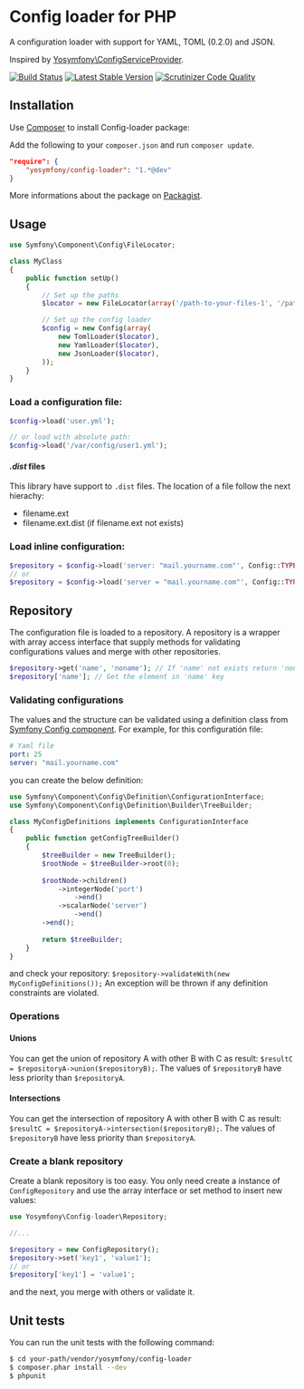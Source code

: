 Config loader for PHP
=====================

A configuration loader with support for YAML, TOML (0.2.0) and JSON.

Inspired by [Yosymfony\ConfigServiceProvider](https://github.com/yosymfony/ConfigServiceProvider).

[![Build Status](https://travis-ci.org/yosymfony/Config-loader.png?branch=master)](https://travis-ci.org/yosymfony/Config-loader)
[![Latest Stable Version](https://poser.pugx.org/yosymfony/config-loader/v/stable.png)](https://packagist.org/packages/yosymfony/config-loader)
[![Scrutinizer Code Quality](https://scrutinizer-ci.com/g/yosymfony/Config-loader/badges/quality-score.png?b=master)](https://scrutinizer-ci.com/g/yosymfony/Config-loader/?branch=master)

Installation
------------

Use [Composer](http://getcomposer.org/) to install Config-loader package:

Add the following to your `composer.json` and run `composer update`.

```json
"require": {
    "yosymfony/config-loader": "1.*@dev"
}
```

More informations about the package on 
[Packagist](https://packagist.org/packages/yosymfony/config-loader).

Usage
-----

```php
use Symfony\Component\Config\FileLocator;

class MyClass
{
    public function setUp()
    {
        // Set up the paths
        $locator = new FileLocator(array('/path-to-your-files-1', '/path-to-your-files-2'));

        // Set up the config loader 
        $config = new Config(array(
            new TomlLoader($locator),
            new YamlLoader($locator),
            new JsonLoader($locator),
        ));
    }
}
```
    
### Load a configuration file:

```php
$config->load('user.yml');

// or load with absolute path:
$config->load('/var/config/user1.yml');
```
    
#### *.dist* files

This library have support to `.dist` files. The location of a file follow the next hierachy:

- filename.ext
- filename.ext.dist (if filename.ext not exists)

### Load inline configuration:

```php    
$repository = $config->load('server: "mail.yourname.com"', Config::TYPE_YAML);
// or
$repository = $config->load('server = "mail.yourname.com"', Config::TYPE_TOML);
```

Repository
----------
The configuration file is loaded to a repository. A repository is a wrapper with 
array access interface that supply methods for validating configurations values 
and merge with other repositories.

```php
$repository->get('name', 'noname'); // If 'name' not exists return 'noname'
$repository['name']; // Get the element in 'name' key
```

### Validating configurations
The values and the structure can be validated using a definition class from 
[Symfony Config component](http://symfony.com/doc/current/components/config/definition.html). 
For example, for this configuratión file:

```yaml
# Yaml file
port: 25
server: "mail.yourname.com"
```

you can create the below definition:

```php
use Symfony\Component\Config\Definition\ConfigurationInterface;
use Symfony\Component\Config\Definition\Builder\TreeBuilder;

class MyConfigDefinitions implements ConfigurationInterface
{
    public function getConfigTreeBuilder()
    {
        $treeBuilder = new TreeBuilder();
        $rootNode = $treeBuilder->root(0);
        
        $rootNode->children()
            ->integerNode('port')
                ->end()
            ->scalarNode('server')
                ->end()
        ->end();
        
        return $treeBuilder;
    }
}
```

and check your repository: `$repository->validateWith(new MyConfigDefinitions());`
An exception will be thrown if any definition constraints are violated.

### Operations

#### Unions
You can get the union of repository A with other B with C as result: 
`$resultC = $repositoryA->union($repositoryB);`. 
The values of `$repositoryB` have less priority than `$repositoryA`.

#### Intersections
You can get the intersection of repository A with other B with C as result: 
`$resultC = $repositoryA->intersection($repositoryB);`. 
The values of `$repositoryB` have less priority than `$repositoryA`.

### Create a blank repository
Create a blank repository is too easy. You only need create a instance of 
`ConfigRepository` and use the array interface or set method to insert new values:

```php
use Yosymfony\Config-loader\Repository;

//...

$repository = new ConfigRepository();
$repository->set('key1', 'value1');
// or
$repository['key1'] = 'value1';
```

and the next, you merge with others or validate it.

Unit tests
----------

You can run the unit tests with the following command:

```bash
$ cd your-path/vendor/yosymfony/config-loader
$ composer.phar install --dev
$ phpunit
```
